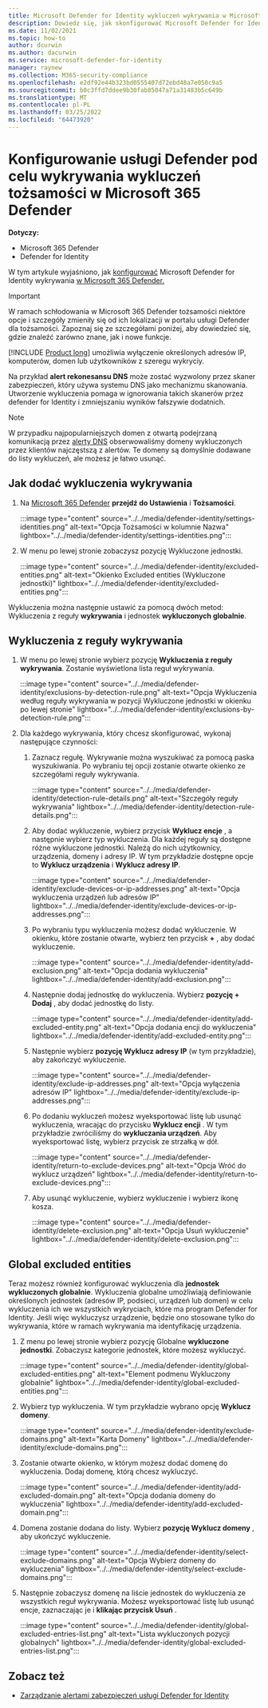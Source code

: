 ```yaml
---
title: Microsoft Defender for Identity wykluczeń wykrywania w Microsoft 365 Defender
description: Dowiedz się, jak skonfigurować Microsoft Defender for Identity wykrywania w Microsoft 365 Defender.
ms.date: 11/02/2021
ms.topic: how-to
author: dcurwin
ms.author: dacurwin
ms.service: microsoft-defender-for-identity
manager: raynew
ms.collection: M365-security-compliance
ms.openlocfilehash: e2df92e44b323bd0555407d72ebd48a7e050c9a5
ms.sourcegitcommit: b0c3ffd7ddee9b30fab85047a71a31483b5c649b
ms.translationtype: MT
ms.contentlocale: pl-PL
ms.lasthandoff: 03/25/2022
ms.locfileid: "64473920"
---
```

# <a name="configure-defender-for-identity-detection-exclusions-in-microsoft-365-defender"></a>Konfigurowanie usługi Defender pod celu wykrywania wykluczeń tożsamości w Microsoft 365 Defender

**Dotyczy:**

- Microsoft 365 Defender
- Defender for Identity

W tym artykule wyjaśniono, jak [konfigurować](/defender-for-identity) Microsoft Defender for Identity wykrywania [w Microsoft 365 Defender.](/microsoft-365/security/defender/overview-security-center)

> [!IMPORTANT]
> W ramach schłodowania w Microsoft 365 Defender tożsamości niektóre opcje i szczegóły zmieniły się od ich lokalizacji w portalu usługi Defender dla tożsamości. Zapoznaj się ze szczegółami poniżej, aby dowiedzieć się, gdzie znaleźć zarówno znane, jak i nowe funkcje.

[!INCLUDE [Product long](includes/product-long.md)] umożliwia wyłączenie określonych adresów IP, komputerów, domen lub użytkowników z szeregu wykryciy.

Na przykład **alert rekonesansu DNS** może zostać wyzwolony przez skaner zabezpieczeń, który używa systemu DNS jako mechanizmu skanowania. Utworzenie wykluczenia pomaga w ignorowania takich skanerów przez defender for Identity i zmniejszaniu wyników fałszywie dodatnich.

>[!NOTE]
>W przypadku najpopularniejszych domen z otwartą podejrzaną komunikacją przez [alerty DNS](/defender-for-identity/exfiltration-alerts#suspicious-communication-over-dns-external-id-2031) obserwowaliśmy domeny wykluczonych przez klientów najczęstszą z alertów. Te domeny są domyślnie dodawane do listy wykluczeń, ale możesz je łatwo usunąć.

## <a name="how-to-add-detection-exclusions"></a>Jak dodać wykluczenia wykrywania

1. Na [Microsoft 365 Defender](https://security.microsoft.com/) **przejdź do Ustawienia** i **Tożsamości**.

   :::image type="content" source="../../media/defender-identity/settings-identities.png" alt-text="Opcja Tożsamości w kolumnie Nazwa" lightbox="../../media/defender-identity/settings-identities.png":::

1. W menu po lewej  stronie zobaczysz pozycję Wykluczone jednostki.

   :::image type="content" source="../../media/defender-identity/excluded-entities.png" alt-text="Okienko Excluded entities (Wykluczone jednostki)" lightbox="../../media/defender-identity/excluded-entities.png":::

Wykluczenia można następnie ustawić za pomocą dwóch metod: Wykluczenia z reguły **wykrywania** i jednostek **wykluczonych globalnie**.

## <a name="exclusions-by-detection-rule"></a>Wykluczenia z reguły wykrywania

1. W menu po lewej stronie wybierz pozycję **Wykluczenia z reguły wykrywania**. Zostanie wyświetlona lista reguł wykrywania.

   :::image type="content" source="../../media/defender-identity/exclusions-by-detection-rule.png" alt-text="Opcja Wykluczenia według reguły wykrywania w pozycji Wykluczone jednostki w okienku po lewej stronie" lightbox="../../media/defender-identity/exclusions-by-detection-rule.png":::

1. Dla każdego wykrywania, który chcesz skonfigurować, wykonaj następujące czynności:

    1. Zaznacz regułę. Wykrywanie można wyszukiwać za pomocą paska wyszukiwania. Po wybraniu tej opcji zostanie otwarte okienko ze szczegółami reguły wykrywania.

       :::image type="content" source="../../media/defender-identity/detection-rule-details.png" alt-text="Szczegóły reguły wykrywania" lightbox="../../media/defender-identity/detection-rule-details.png":::

    1. Aby dodać wykluczenie, wybierz przycisk **Wyklucz encje** , a następnie wybierz typ wykluczenia. Dla każdej reguły są dostępne różne wykluczone jednostki. Należą do nich użytkownicy, urządzenia, domeny i adresy IP. W tym przykładzie dostępne opcje to **Wyklucz urządzenia** i **Wyklucz adresy IP**.

       :::image type="content" source="../../media/defender-identity/exclude-devices-or-ip-addresses.png" alt-text="Opcja wykluczenia urządzeń lub adresów IP" lightbox="../../media/defender-identity/exclude-devices-or-ip-addresses.png":::

    1. Po wybraniu typu wykluczenia możesz dodać wykluczenie. W okienku, które zostanie otwarte, wybierz ten przycisk **+** , aby dodać wykluczenie.

       :::image type="content" source="../../media/defender-identity/add-exclusion.png" alt-text="Opcja dodania wykluczenia" lightbox="../../media/defender-identity/add-exclusion.png":::

    1. Następnie dodaj jednostkę do wykluczenia. Wybierz **pozycję + Dodaj** , aby dodać jednostkę do listy.

       :::image type="content" source="../../media/defender-identity/add-excluded-entity.png" alt-text="Opcja dodania encji do wykluczenia" lightbox="../../media/defender-identity/add-excluded-entity.png":::

    1. Następnie wybierz **pozycję Wyklucz adresy IP** (w tym przykładzie), aby zakończyć wykluczenie.

       :::image type="content" source="../../media/defender-identity/exclude-ip-addresses.png" alt-text="Opcja wyłączenia adresów IP" lightbox="../../media/defender-identity/exclude-ip-addresses.png":::

    1. Po dodaniu wykluczeń możesz wyeksportować listę lub usunąć wykluczenia, wracając do przycisku **Wyklucz encji** . W tym przykładzie zwróciliśmy do **wykluczania urządzeń**. Aby wyeksportować listę, wybierz przycisk ze strzałką w dół.

       :::image type="content" source="../../media/defender-identity/return-to-exclude-devices.png" alt-text="Opcja Wróć do wyklucz urządzeń" lightbox="../../media/defender-identity/return-to-exclude-devices.png":::

    1. Aby usunąć wykluczenie, wybierz wykluczenie i wybierz ikonę kosza.

       :::image type="content" source="../../media/defender-identity/delete-exclusion.png" alt-text="Opcja Usuń wykluczenie" lightbox="../../media/defender-identity/delete-exclusion.png":::

## <a name="global-excluded-entities"></a>Global excluded entities

Teraz możesz również konfigurować wykluczenia dla **jednostek wykluczonych globalnie**. Wykluczenia globalne umożliwiają definiowanie określonych jednostek (adresów IP, podsieci, urządzeń lub domen) w celu wykluczenia ich we wszystkich wykryciach, które ma program Defender for Identity. Jeśli więc wykluczysz urządzenie, będzie ono stosowane tylko do wykrywania, które w ramach wykrywania ma identyfikację urządzenia.

1. Z menu po lewej stronie wybierz pozycję Globalne **wykluczone jednostki**. Zobaczysz kategorie jednostek, które możesz wykluczyć.

   :::image type="content" source="../../media/defender-identity/global-excluded-entities.png" alt-text="Element podmenu Wykluczony globalnie" lightbox="../../media/defender-identity/global-excluded-entities.png":::

1. Wybierz typ wykluczenia. W tym przykładzie wybrano opcję **Wyklucz domeny**.

   :::image type="content" source="../../media/defender-identity/exclude-domains.png" alt-text="Karta Domeny" lightbox="../../media/defender-identity/exclude-domains.png":::

1. Zostanie otwarte okienko, w którym możesz dodać domenę do wykluczenia. Dodaj domenę, którą chcesz wykluczyć.

   :::image type="content" source="../../media/defender-identity/add-excluded-domain.png" alt-text="Opcja dodania domeny do wykluczenia" lightbox="../../media/defender-identity/add-excluded-domain.png":::

1. Domena zostanie dodana do listy. Wybierz **pozycję Wyklucz domeny** , aby ukończyć wykluczenie.

   :::image type="content" source="../../media/defender-identity/select-exclude-domains.png" alt-text="Opcja Wybierz domeny do wykluczenia" lightbox="../../media/defender-identity/select-exclude-domains.png":::

1. Następnie zobaczysz domenę na liście jednostek do wykluczenia ze wszystkich reguł wykrywania. Możesz wyeksportować listę lub usunąć encje, zaznaczając je i **klikając przycisk Usuń** .

   :::image type="content" source="../../media/defender-identity/global-excluded-entries-list.png" alt-text="Lista wykluczonych pozycji globalnych" lightbox="../../media/defender-identity/global-excluded-entries-list.png":::

## <a name="see-also"></a>Zobacz też

- [Zarządzanie alertami zabezpieczeń usługi Defender for Identity](manage-security-alerts.md)
